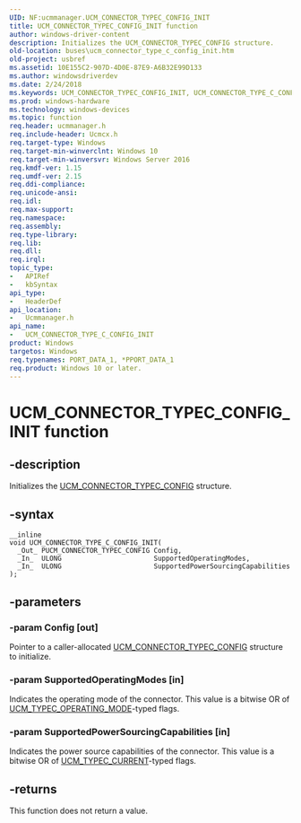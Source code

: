 ```yaml
---
UID: NF:ucmmanager.UCM_CONNECTOR_TYPEC_CONFIG_INIT
title: UCM_CONNECTOR_TYPEC_CONFIG_INIT function
author: windows-driver-content
description: Initializes the UCM_CONNECTOR_TYPEC_CONFIG structure.
old-location: buses\ucm_connector_type_c_config_init.htm
old-project: usbref
ms.assetid: 10E155C2-907D-4D0E-87E9-A6B32E99D133
ms.author: windowsdriverdev
ms.date: 2/24/2018
ms.keywords: UCM_CONNECTOR_TYPEC_CONFIG_INIT, UCM_CONNECTOR_TYPE_C_CONFIG_INIT, UCM_CONNECTOR_TYPE_C_CONFIG_INIT function [Buses], buses.ucm_connector_type_c_config_init, ucmmanager/UCM_CONNECTOR_TYPE_C_CONFIG_INIT
ms.prod: windows-hardware
ms.technology: windows-devices
ms.topic: function
req.header: ucmmanager.h
req.include-header: Ucmcx.h
req.target-type: Windows
req.target-min-winverclnt: Windows 10
req.target-min-winversvr: Windows Server 2016
req.kmdf-ver: 1.15
req.umdf-ver: 2.15
req.ddi-compliance: 
req.unicode-ansi: 
req.idl: 
req.max-support: 
req.namespace: 
req.assembly: 
req.type-library: 
req.lib: 
req.dll: 
req.irql: 
topic_type:
-	APIRef
-	kbSyntax
api_type:
-	HeaderDef
api_location:
-	Ucmmanager.h
api_name:
-	UCM_CONNECTOR_TYPE_C_CONFIG_INIT
product: Windows
targetos: Windows
req.typenames: PORT_DATA_1, *PPORT_DATA_1
req.product: Windows 10 or later.
---
```


# UCM_CONNECTOR_TYPEC_CONFIG_INIT function


## -description


Initializes the <a href="..\ucmmanager\ns-ucmmanager-_ucm_connector_typec_config.md">UCM_CONNECTOR_TYPEC_CONFIG</a> structure.


## -syntax


````
__inline
void UCM_CONNECTOR_TYPE_C_CONFIG_INIT(
  _Out_ PUCM_CONNECTOR_TYPEC_CONFIG Config,
  _In_  ULONG                       SupportedOperatingModes,
  _In_  ULONG                       SupportedPowerSourcingCapabilities
);
````


## -parameters




### -param Config [out]

Pointer to a caller-allocated <a href="..\ucmmanager\ns-ucmmanager-_ucm_connector_typec_config.md">UCM_CONNECTOR_TYPEC_CONFIG</a> structure to initialize.


### -param SupportedOperatingModes [in]

Indicates the operating mode of the connector. This value is a bitwise OR of <a href="..\ucmtypes\ne-ucmtypes-_ucm_typec_operating_mode.md">UCM_TYPEC_OPERATING_MODE</a>-typed flags.


### -param SupportedPowerSourcingCapabilities [in]

Indicates the power source capabilities of the connector. This value is a bitwise OR of <a href="..\ucmtypes\ne-ucmtypes-_ucm_typec_current.md">UCM_TYPEC_CURRENT</a>-typed flags.


## -returns



This function does not return a value.



